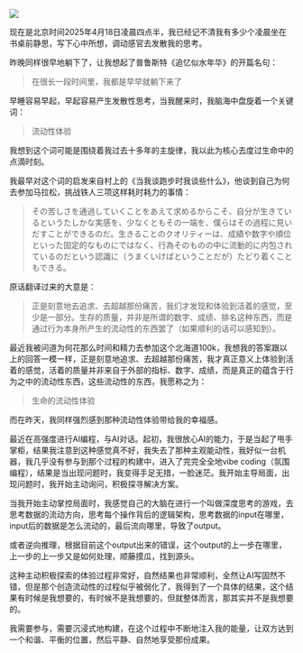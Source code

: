 ![](https://rolen.wiki/wp-content/uploads/2025/04/pursuing-experience-768x432.jpeg)

现在是北京时间2025年4月18日凌晨四点半，我已经记不清我有多少个凌晨坐在书桌前静思，写下心中所想，调动感官去发散我的思考。

昨晚同样很早地躺下了，让我想起了普鲁斯特《追忆似水年华》的开篇名句：

> 在很长一段时间里，我都是早早就躺下来了

早睡容易早起，早起容易产生发散性思考，当我醒来时，我脑海中盘旋着一个关键词：

> 流动性体验

我想到这个词可能是围绕着我过去十多年的主旋律，我以此为核心去度过生命中的点滴时刻。

我最早对这个词的启发来自村上的《当我谈跑步时我谈些什么》，他谈到自己为何去参加马拉松，挑战铁人三项这样耗时耗力的事情：

> その苦しさを通過していくことをあえて求めるからこそ、自分が生きているというたしかな実感を、少なくともその一端を、僕らはその過程に見いだすことができるのだ。生きることのクオリティーは、成績や数字や順位といった固定的なものにではなく、行為そのものの中に流動的に内包されているのだという認識に（うまくいけばということだが）たどり着くこともできる。

原话翻译过来的大意是：

> 正是刻意地去追求、去超越那份痛苦，我们才发现和体验到活着的感觉，至少是一部分。生存的质量，并非是所谓的数字、成绩、排名这种东西，而是通过行为本身所产生的流动性的东西罢了（如果顺利的话可以感知到）。

最近我被问道为何花那么时间和精力去参加这个北海道100k，我想我的答案跟以上的回答一模一样，正是刻意地追求、去超越那份痛苦，我才真正意义上体验到活着的感觉，活着的质量并非来自于外部的指标、数字、成绩，而是真正的蕴含于行为之中的流动性东西，这些流动性的东西，我愿称之为：

> 生命的流动性体验

而在昨天，我同样强烈感到那种流动性体验带给我的幸福感。

最近在高强度进行AI编程，与AI对话。起初，我很放心AI的能力，于是当起了甩手掌柜，结果我注意到这种感觉真不好，我失去了那种主观能动性，我好似一台机器，我几乎没有参与到那个过程的构建中，进入了完完全全地vibe coding（氛围编程），结果是当出现问题时，我变得手足无措，一脸迷茫。我开始主导局面，出现问题时，我开始主动询问，积极探寻解决方案。

当我开始主动掌控局面时，我感觉自己的大脑在进行一个叫做深度思考的游戏，去思考数据的流动方向，思考每个操作背后的逻辑架构，思考数据的input在哪里，input后的数据是怎么流动的，最后流向哪里，导致了output。

或者逆向推理，根据目前这个output出来的错误，这个output的上一步在哪里，上一步的上一步又是如何处理，顺藤摸瓜，找到源头。

这种主动积极探索的体验过程非常好，自然结果也非常顺利，全然让AI写固然不错，但是那个创造流动性的过程似乎被弱化了，我得到了一个具体的结果，这个结果有时候是我想要的，有时候不是我想要的，但就整体而言，那其实并不是我想要的。

我需要参与，需要沉浸式地构建，在这个过程中不断地注入我的能量，让双方达到一个和谐、平衡的位置，然后平静、自然地享受那份成果。